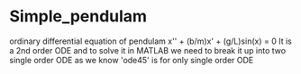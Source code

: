 # Simple_pendulam
ordinary differential equation of pendulam 
x'' + (b/m)x' + (g/L)sin(x) = 0
It is a 2nd order ODE and to solve it in MATLAB we need to break it up into two single order ODE as we know 'ode45' is for only single order ODE
